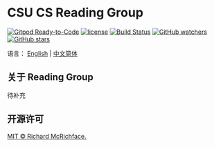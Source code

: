 # CSU CS Reading Group

[![Gitpod Ready-to-Code](https://img.shields.io/badge/Gitpod-Ready--to--Code-brightgreen?logo=gitpod&style=flat-square)](https://gitpod.io/#https://github.com/disc0ver-csu/csu-cs-reading-group)
[![license](https://img.shields.io/github/license/disc0ver-csu/csu-cs-reading-group)](LICENSE)
[![Build Status](https://travis-ci.org/disc0ver-csu/csu-cs-reading-group.svg?branch=master)](https://travis-ci.org/disc0ver-csu/csu-cs-reading-group)
[![GitHub watchers](https://img.shields.io/github/watchers/disc0ver-csu/csu-cs-reading-group)](https://github.com/disc0ver-csu/csu-cs-reading-group)
[![GitHub stars](https://img.shields.io/github/stars/disc0ver-csu/csu-cs-reading-group)](https://github.com/disc0ver-csu/csu-cs-reading-group)

语言： [English](https://github.com/disc0ver-csu/csu-cs-reading-group/blob/master/README-en.md) | [中文简体](https://github.com/disc0ver-csu/csu-cs-reading-group/blob/master/README.md)

## 关于 Reading Group

<!-- TODO -->

待补充

## 开源许可

[MIT © Richard McRichface.](LICENSE)
